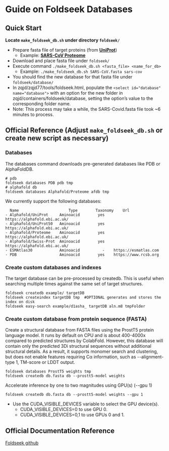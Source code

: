 # Guide on Foldseek Databases

## Quick Start

**Locate `make_foldseek_db.sh` under directory `foldseek/`**
- Prepare fasta file of target proteins (from **[UniProt](www.uniprot.org)**)
  - Example: **[SARS-CoV Proteome](https://www.uniprot.org/proteomes/UP000000354)**
- Download and place fasta file under `foldseek/`
- Execute command `./make_foldseek_db.sh <fasta_file> <name_for_db>`
  - Example: `./make_foldseek_db.sh SARS-CoV.fasta sars-cov`
- You should find the new database for that fasta file under `foldseek/database/`
- In zqjd/zqjd77/tools/foldseek.html, populate the `<select id="database" name="database">` with an option for the new folder in zqjd/containers/foldseek/database, setting the option’s value to the corresponding folder name.
- Note: This process may take a while, the SARS-Covid.fasta file took ~6 minutes to process.

## Official Reference (Adjust `make_foldseek_db.sh` or create new script as necessary)
### Databases
The databases command downloads pre-generated databases like PDB or AlphaFoldDB.

```
# pdb  
foldseek databases PDB pdb tmp 
# alphafold db
foldseek databases Alphafold/Proteome afdb tmp 
```

We currently support the following databases:
```
  Name                   	Type     	Taxonomy	Url
- Alphafold/UniProt   	Aminoacid	     yes	https://alphafold.ebi.ac.uk/
- Alphafold/UniProt50 	Aminoacid	     yes	https://alphafold.ebi.ac.uk/
- Alphafold/Proteome  	Aminoacid	     yes	https://alphafold.ebi.ac.uk/
- Alphafold/Swiss-Prot	Aminoacid	     yes	https://alphafold.ebi.ac.uk/
- ESMAtlas30          	Aminoacid	       -	https://esmatlas.com
- PDB                 	Aminoacid	     yes	https://www.rcsb.org
```

### Create custom databases and indexes
The target database can be pre-processed by createdb. This is useful when searching multiple times against the same set of target structures.

```
foldseek createdb example/ targetDB
foldseek createindex targetDB tmp  #OPTIONAL generates and stores the index on disk
foldseek easy-search example/d1asha_ targetDB aln.m8 tmpFolder
```
### Create custom database from protein sequence (FASTA)
Create a structural database from FASTA files using the ProstT5 protein language model. It runs by default on CPU and is about 400-4000x compared to predicted structures by ColabFold. However, this database will contain only the predicted 3Di structural sequences without additional structural details. As a result, it supports monomer search and clustering, but does not enable features requiring Cα information, such as --alignment-type 1, TM-score or LDDT output.

```
foldseek databases ProstT5 weights tmp
foldseek createdb db.fasta db --prostt5-model weights
```

Accelerate inference by one to two magnitudes using GPU(s) (--gpu 1)
```
foldseek createdb db.fasta db --prostt5-model weights --gpu 1
```
- Use the CUDA_VISIBLE_DEVICES variable to select the GPU device(s).
    - CUDA_VISIBLE_DEVICES=0 to use GPU 0.
    - CUDA_VISIBLE_DEVICES=0,1 to use GPUs 0 and 1.

## Official Documentation Reference
[Foldseek github](https://github.com/steineggerlab/foldseek?tab=readme-ov-file#create-custom-databases-and-indexes)
